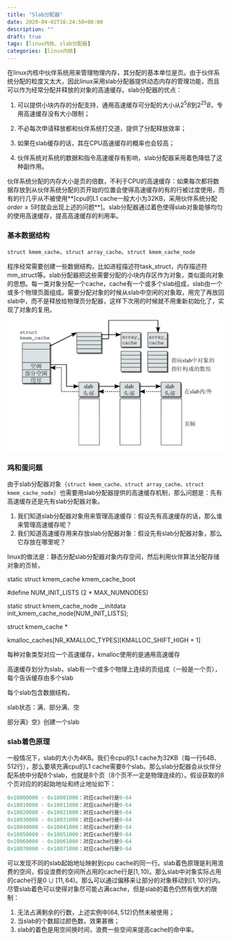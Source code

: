```yaml
---
title: "Slab分配器"
date: 2020-04-02T16:24:50+08:00
description: ""
draft: true
tags: [linux内核、slab分配器]
categories: [linux内核]
---
```


在linux内核中伙伴系统用来管理物理内存，其分配的基本单位是页。由于伙伴系统分配的粒度又太大，因此linux采用slab分配器提供动态内存的管理功能，而且可以作为经常分配并释放的对象的高速缓存。slab分配器的优点：

1. 可以提供小块内存的分配支持，通用高速缓存可分配的大小从$2^5B$到$2^{25}B$，专用高速缓存没有大小限制；

2. 不必每次申请释放都和伙伴系统打交道，提供了分配释放效率；

3. 如果在slab缓存的话，其在CPU高速缓存的概率也会较高；

4. 伙伴系统对系统的数据和指令高速缓存有影响，slab分配器采用着色降低了这种副作用。

伙伴系统分配的内存大小是页的倍数，不利于CPU的高速缓存：如果每次都将数据存放到从伙伴系统分配的页开始的位置会使得高速缓存的有的行被过度使用，而有的行几乎从不被使用**[cpu的L1 cache一般大小为32KB，采用伙伴系统分配$order\geq5$时就会出现上述的问题**]。slab分配器通过着色使得slab对象能够均匀的使用高速缓存，提高高速缓存的利用率。

### 基本数据结构

`struct kmem_cache`、`struct array_cache`、`struct kmem_cache_node`

程序经常需要创建一些数据结构，比如进程描述符task_struct，内存描述符mm_struct等。slab分配器把这些需要分配的小块内存区作为对象，类似面向对象的思想。每一类对象分配一个cache，cache有一个或多个slab组成，slab由一个或多个物理页面组成。需要分配对象的时候从slab中空闲的对象取，用完了再放回slab中，而不是释放给物理页分配器，这样下次用的时候就不用重新初始化了，实现了对象的复用。

![image-20200402195625069](../../../static/img/image-20200402195625069.png)

### 鸡和蛋问题

由于slab分配器对象（`struct kmem_cache、struct array_cache、struct kmem_cache_node`）也需要用slab分配器提供的高速缓存机制，那么问题是：先有高速缓存还是先有slab分配器对象。

1. 我们知道slab分配器对象用来管理高速缓存：假设先有高速缓存的话，那么谁来管理高速缓存呢？
2. 我们知道高速缓存用来存放slab分配器对象：假设先有slab分配器对象，那么它存放在哪里呢？

linux的做法是：静态分配slab分配器对象内存空间，然后利用伙伴算法分配存储对象的页帧，



static struct kmem_cache kmem_cache_boot

\#define NUM_INIT_LISTS (2 * MAX_NUMNODES)

static struct kmem_cache_node __initdata init_kmem_cache_node[NUM_INIT_LISTS];

struct kmem_cache *

kmalloc_caches[NR_KMALLOC_TYPES][KMALLOC_SHIFT_HIGH + 1]

每种对象类型对应一个高速缓存，kmalloc使用的是通用高速缓存



高速缓存划分为slab，slab有一个或多个物理上连续的页组成（一般是一个页），每个告诉缓存由多个slab



每个slab包含数据结构，



slab状态：满、部分满、空

部分满》空》创建一个slab

### slab着色原理

一般情况下，slab的大小为4KB。我们令cpu的L1 cache为32KB（每一行64B、512行），那么要填充满cpu的L1 cache需要8个slab。那么slab分配器会从伙伴分配系统中分配8个slab，也就是8个页（8个页不一定是物理连续的）。假设获取的8个页对应的的起始地址和终止地址如下：

```c
0x10000000 - 0x10001000：对应cache行是0-64
0x10010000 - 0x10011000：对应cache行是0-64
0x10020000 - 0x10021000：对应cache行是0-64
0x10030000 - 0x10031000：对应cache行是0-64
0x10040000 - 0x10041000：对应cache行是0-64
0x10050000 - 0x10051000：对应cache行是0-64
0x10060000 - 0x10061000：对应cache行是0-64
0x10070000 - 0x10071000：对应cache行是0-64
```

可以发现不同的slab起始地址映射到cpu cache的同一行。slab着色原理是利用浪费的空间，假设浪费的空间所占用的cache行是$[1,10)$。那么slab中对象实际占用的cache行是$0\cup[11,64)$。那么可以通过偏移来让部分的对象移动到$[1,10)$行内。尽管slab着色可以使得对象尽可能占满cache，但是slab的着色仍然有很大的限制：

1. 无法占满剩余的行数，上述实例中$[64,512)$仍然未被使用；
2. 当slab的个数超过颜色数，效果甚微；
3. slab的着色是用空间换时间，浪费一些空间来提高cache的命中率。

